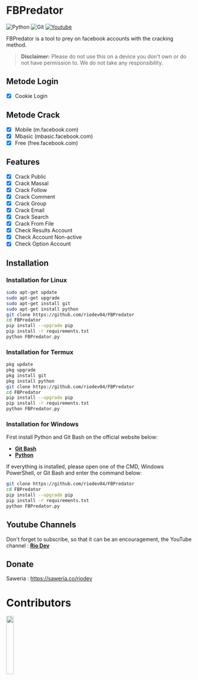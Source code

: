 # FBPredator

![Python](https://img.shields.io/badge/python-3670A0?style=for-the-badge&logo=python&logoColor=ffdd54)
![Git](https://img.shields.io/badge/git-%23F05033.svg?style=for-the-badge&logo=git&logoColor=white)
[![Youtube](https://img.shields.io/badge/Youtube-Rio--Dev-red?style=for-the-badge&logo=youtube)](https://youtube.com/@riodev)

FBPredator is a tool to prey on facebook accounts with the cracking method.

> **Disclaimer:** Please do not use this on a device you don't own or do not have permission to. We do not take any responsibility.

## Metode Login
- [x] Cookie Login

## Metode Crack
- [x] Mobile (m.facebook.com)
- [x] Mbasic (mbasic.facebook.com)
- [x] Free (free.facebook.com)

## Features
- [x] Crack Public 
- [x] Crack Massal
- [x] Crack Follow
- [x] Crack Comment
- [x] Crack Group
- [x] Crack Email
- [x] Crack Search
- [x] Crack From File
- [x] Check Results Account
- [x] Check Account Non-active
- [x] Check Option Account

## Installation

### Installation for Linux
```bash
sudo apt-get update
sudo apt-get upgrade
sudo apt-get install git
sudo apt-get install python
git clone https://github.com/riodev04/FBPredator
cd FBPredator
pip install --upgrade pip
pip install -r requirements.txt
python FBPredator.py
```
### Installation for Termux
```bash
pkg update
pkg upgrade
pkg install git
pkg install python
git clone https://github.com/riodev04/FBPredator
cd FBPredator
pip install --upgrade pip
pip install -r requirements.txt
python FBPredator.py
```

### Installation for Windows
First install Python and Git Bash on the official website below:
- [**Git Bash**](https://git-scm.com/downloads)
- [**Python**](https://www.python.org/downloads/)

If everything is installed, please open one of the CMD, Windows PowerShell, or Git Bash and enter the command below:
```bash
git clone https://github.com/riodev04/FBPredator
cd FBPredator
pip install --upgrade pip
pip install -r requirements.txt
python FBPredator.py
```

## Youtube Channels
Don't forget to subscribe, so that it can be an encouragement, the YouTube channel : [**Rio Dev**](https://www.youtube.com/@riodev)

## Donate
Saweria : https://saweria.co/riodev

# Contributors

<a href="https://github.com/riodev04/FBPredator/graphs/contributors">
  <img width="20%" src="https://contrib.rocks/image?repo=riodev04/FBPredator" />
</a>